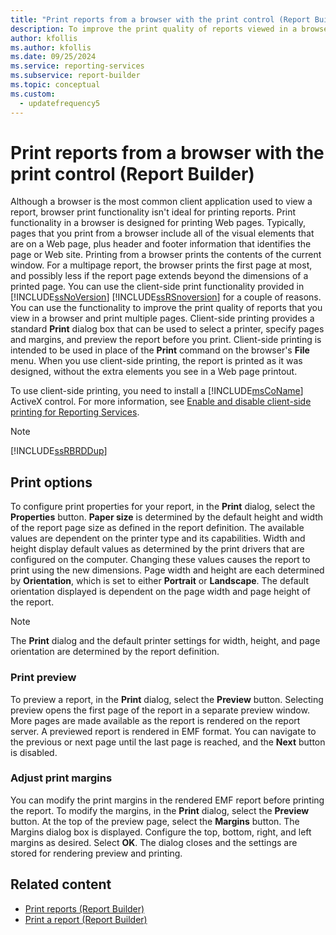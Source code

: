 ```yaml
---
title: "Print reports from a browser with the print control (Report Builder)"
description: To improve the print quality of reports viewed in a browser and to print multiple pages, use the client-side print features in SQL Server Reporting Services.
author: kfollis
ms.author: kfollis
ms.date: 09/25/2024
ms.service: reporting-services
ms.subservice: report-builder
ms.topic: conceptual
ms.custom:
  - updatefrequency5
---
```

# Print reports from a browser with the print control (Report Builder)

  Although a browser is the most common client application used to view a report, browser print functionality isn't ideal for printing reports. Print functionality in a browser is designed for printing Web pages. Typically, pages that you print from a browser include all of the visual elements that are on a Web page, plus header and footer information that identifies the page or Web site. Printing from a browser prints the contents of the current window. For a multipage report, the browser prints the first page at most, and possibly less if the report page extends beyond the dimensions of a printed page.
You can use the client-side print functionality provided in [!INCLUDE[ssNoVersion](../../includes/ssnoversion-md.md)] [!INCLUDE[ssRSnoversion](../../includes/ssrsnoversion-md.md)] for a couple of reasons. You can use the functionality to improve the print quality of reports that you view in a browser and print multiple pages. Client-side printing provides a standard **Print** dialog box that can be used to select a printer, specify pages and margins, and preview the report before you print. Client-side printing is intended to be used in place of the **Print** command on the browser's **File** menu. When you use client-side printing, the report is printed as it was designed, without the extra elements you see in a Web page printout.

To use client-side printing, you need to install a [!INCLUDE[msCoName](../../includes/msconame-md.md)] ActiveX control. For more information, see [Enable and disable client-side printing for Reporting Services](../../reporting-services/report-server/enable-and-disable-client-side-printing-for-reporting-services.md).

> [!NOTE]  
> [!INCLUDE[ssRBRDDup](../../includes/ssrbrddup-md.md)]

## Print options

To configure print properties for your report, in the **Print** dialog, select the **Properties** button. **Paper size** is determined by the default height and width of the report page size as defined in the report definition. The available values are dependent on the printer type and its capabilities. Width and height display default values as determined by the print drivers that are configured on the computer. Changing these values causes the report to print using the new dimensions. Page width and height are each determined by **Orientation**, which is set to either **Portrait** or **Landscape**. The default orientation displayed is dependent on the page width and page height of the report.

> [!NOTE]  
> The **Print** dialog and the default printer settings for width, height, and page orientation are determined by the report definition.

### Print preview

To preview a report, in the **Print** dialog, select the **Preview** button. Selecting preview opens the first page of the report in a separate preview window. More pages are made available as the report is rendered on the report server. A previewed report is rendered in EMF format. You can navigate to the previous or next page until the last page is reached, and the **Next** button is disabled.

### Adjust print margins

You can modify the print margins in the rendered EMF report before printing the report. To modify the margins, in the **Print** dialog, select the **Preview** button. At the top of the preview page, select the **Margins** button. The Margins dialog box is displayed. Configure the top, bottom, right, and left margins as desired. Select **OK**. The dialog closes and the settings are stored for rendering preview and printing.

## Related content

- [Print reports (Report Builder)](../../reporting-services/report-builder/print-reports-report-builder-and-ssrs.md)
- [Print a report (Report Builder)](../../reporting-services/report-builder/print-a-report-report-builder-and-ssrs.md)
